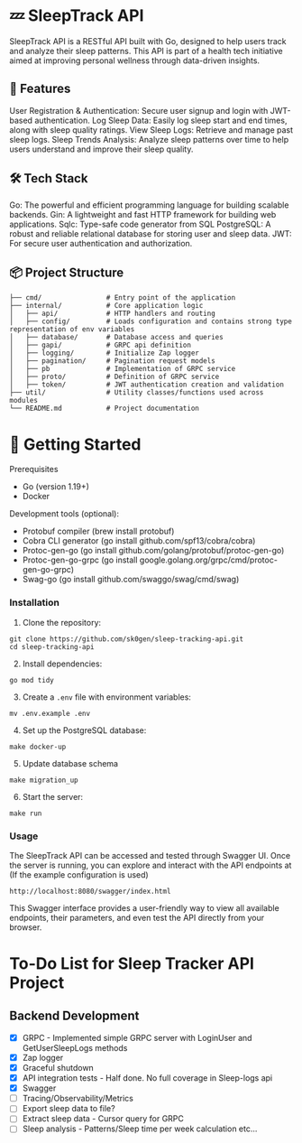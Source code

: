 # 💤 SleepTrack API
SleepTrack API is a RESTful API built with Go, designed to help users track and analyze their sleep patterns. This API is part of a health tech initiative aimed at improving personal wellness through data-driven insights.


## 🚀 Features
User Registration & Authentication: Secure user signup and login with JWT-based authentication.
Log Sleep Data: Easily log sleep start and end times, along with sleep quality ratings.
View Sleep Logs: Retrieve and manage past sleep logs.
Sleep Trends Analysis: Analyze sleep patterns over time to help users understand and improve their sleep quality.


## 🛠️ Tech Stack
Go: The powerful and efficient programming language for building scalable backends.
Gin: A lightweight and fast HTTP framework for building web applications.
Sqlc: Type-safe code generator from SQL
PostgreSQL: A robust and reliable relational database for storing user and sleep data.
JWT: For secure user authentication and authorization.


## 📦 Project Structure
```
├── cmd/                # Entry point of the application
├── internal/           # Core application logic
│   ├── api/            # HTTP handlers and routing
│   ├── config/         # Loads configuration and contains strong type representation of env variables
│   ├── database/       # Database access and queries
│   ├── gapi/           # GRPC api definition
│   ├── logging/        # Initialize Zap logger
│   ├── pagination/     # Pagination request models
│   ├── pb              # Implementation of GRPC service
│   ├── proto/          # Definition of GRPC service
│   ├── token/          # JWT authentication creation and validation
├── util/               # Utility classes/functions used across modules
└── README.md           # Project documentation
```

# 📝 Getting Started
Prerequisites
* Go (version 1.19+)
* Docker

Development tools (optional):
* Protobuf compiler (brew install protobuf)
* Cobra CLI generator (go install github.com/spf13/cobra/cobra)
* Protoc-gen-go (go install github.com/golang/protobuf/protoc-gen-go)
* Protoc-gen-go-grpc (go install google.golang.org/grpc/cmd/protoc-gen-go-grpc)
* Swag-go (go install github.com/swaggo/swag/cmd/swag)

### Installation
1. Clone the repository:
```
git clone https://github.com/sk0gen/sleep-tracking-api.git
cd sleep-tracking-api
```
2. Install dependencies:
```
go mod tidy
```
3. Create a `.env` file with environment variables:
```
mv .env.example .env
```
4. Set up the PostgreSQL database:
```
make docker-up
```
5. Update database schema
```
make migration_up
```
6. Start the server:
```
make run
```

### Usage
The SleepTrack API can be accessed and tested through Swagger UI. Once the server is running, you can explore and interact with the API endpoints at (If the example configuration is used)

```
http://localhost:8080/swagger/index.html
```
This Swagger interface provides a user-friendly way to view all available endpoints, their parameters, and even test the API directly from your browser.


# To-Do List for Sleep Tracker API Project

## Backend Development

- [X] GRPC - Implemented simple GRPC server with LoginUser and GetUserSleepLogs methods
- [X] Zap logger
- [X] Graceful shutdown
- [X] API integration tests - Half done. No full coverage in Sleep-logs api
- [X] Swagger
- [ ] Tracing/Observability/Metrics
- [ ] Export sleep data to file?
- [ ] Extract sleep data - Cursor query for GRPC
- [ ] Sleep analysis - Patterns/Sleep time per week calculation etc...